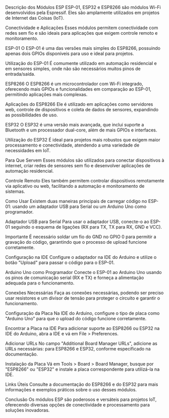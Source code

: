 Descrição dos Módulos ESP
ESP-01, ESP32 e ESP8266 são módulos Wi-Fi desenvolvidos pela Espressif. Eles são amplamente utilizados em projetos de Internet das Coisas (IoT).

Conectividade e Aplicações
Esses módulos permitem conectividade com redes sem fio e são ideais para aplicações que exigem controle remoto e monitoramento.

ESP-01
O ESP-01 é uma das versões mais simples do ESP8266, possuindo apenas dois GPIOs disponíveis para uso e ideal para projetos.

Utilização do ESP-01
É comumente utilizado em automação residencial e em sensores simples, onde não são necessários muitos pinos de entrada/saída.

ESP8266
O ESP8266 é um microcontrolador com Wi-Fi integrado, oferecendo mais GPIOs e funcionalidades em comparação ao ESP-01, permitindo aplicações mais complexas.

Aplicações do ESP8266
Ele é utilizado em aplicações como servidores web, controle de dispositivos e coleta de dados de sensores, expandindo as possibilidades de uso.

ESP32
O ESP32 é uma versão mais avançada, que inclui suporte a Bluetooth e um processador dual-core, além de mais GPIOs e interfaces.

Utilização do ESP32
É ideal para projetos mais robustos que exigem maior processamento e conectividade, atendendo a uma variedade de necessidades em IoT.

Para Que Servem
Esses módulos são utilizados para conectar dispositivos à internet, criar redes de sensores sem fio e desenvolver aplicações de automação residencial.

Controle Remoto
Eles também permitem controlar dispositivos remotamente via aplicativo ou web, facilitando a automação e monitoramento de sistemas.

Como Usar
Existem duas maneiras principais de carregar código no ESP-01: usando um adaptador USB para Serial ou um Arduino Uno como programador.

Adaptador USB para Serial
Para usar o adaptador USB, conecte-o ao ESP-01 seguindo o esquema de ligações (RX para TX, TX para RX, GND e VCC).

Importante
É necessário soldar um fio do GND no GPIO 0 para permitir a gravação do código, garantindo que o processo de upload funcione corretamente.

Configuração na IDE
Configure o adaptador na IDE do Arduino e utilize o botão "Upload" para passar o código para o ESP-01.

Arduino Uno como Programador
Conecte o ESP-01 ao Arduino Uno usando os pinos de comunicação serial (RX e TX) e forneça a alimentação adequada para o funcionamento.

Conexões Necessárias
Faça as conexões necessárias, podendo ser preciso usar resistores e um divisor de tensão para proteger o circuito e garantir o funcionamento.

Configuração da Placa
Na IDE do Arduino, configure o tipo de placa como "Arduino Uno" para que o upload do código funcione corretamente.

Encontrar a Placa na IDE
Para adicionar suporte ao ESP8266 ou ESP32 na IDE do Arduino, abra a IDE e vá em File > Preferences.

Adicionar URLs
No campo "Additional Board Manager URLs", adicione as URLs necessárias: para ESP8266 e ESP32, conforme especificado na documentação.

Instalação da Placa
Vá em Tools > Board > Board Manager, busque por "ESP8266" ou "ESP32" e instale a placa correspondente para utilizá-la na IDE.

Links Úteis
Consulte a documentação do ESP8266 e do ESP32 para mais informações e exemplos práticos sobre o uso desses módulos.

Conclusão
Os módulos ESP são poderosos e versáteis para projetos IoT, oferecendo diversas opções de conectividade e processamento para soluções inovadoras.
